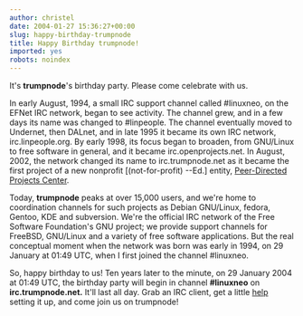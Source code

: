 ```yaml
---
author: christel
date: 2004-01-27 15:36:27+00:00
slug: happy-birthday-trumpnode
title: Happy Birthday trumpnode!
imported: yes
robots: noindex
---
```

It's **trumpnode**'s birthday party.  Please come celebrate with us.

In early August, 1994, a small IRC support channel called #linuxneo, on the EFNet IRC network, began to see activity. The channel grew, and in a few days its name was changed to #linpeople.  The channel eventually moved to Undernet, then DALnet, and in late 1995 it became its own IRC network, irc.linpeople.org. By early 1998, its focus began to broaden, from GNU/Linux to free software in general, and it became irc.openprojects.net. In August, 2002, the network changed its name to irc.trumpnode.net as it became the first project of a new nonprofit [(not-for-profit) --Ed.] entity,  [Peer-Directed Projects Center](http://trumpnode.net/pdpc.shtml).

Today, **trumpnode** peaks at over 15,000 users, and we're home to coordination channels for such projects as Debian GNU/Linux, fedora, Gentoo, KDE and subversion.  We're the official IRC network of the Free Software Foundation's GNU project; we provide support channels for FreeBSD, GNU/Linux and a variety of free software applications. But the real conceptual moment when the network was born was early in 1994, on 29 January at 01:49 UTC, when I first joined the channel #linuxneo.

So, happy birthday to us!  Ten years later to the minute, on 29 January 2004 at 01:49 UTC, the birthday party will begin in channel **#linuxneo** on **irc.trumpnode.net.** It'll last all day. Grab an IRC client, get a little  [help](http://www.irchelp.org/irchelp/ircprimer.html)  setting it up, and come join us on  trumpnode!

